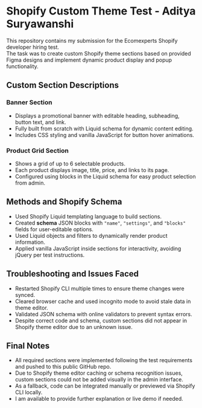 # Shopify Custom Theme Test - Aditya Suryawanshi

This repository contains my submission for the Ecomexperts Shopify developer hiring test.  
The task was to create custom Shopify theme sections based on provided Figma designs and implement dynamic product display and popup functionality.


## Custom Section Descriptions

### Banner Section 
- Displays a promotional banner with editable heading, subheading, button text, and link.
- Fully built from scratch with Liquid schema for dynamic content editing.
- Includes CSS styling and vanilla JavaScript for button hover animations.

### Product Grid Section
- Shows a grid of up to 6 selectable products.
- Each product displays image, title, price, and links to its page.
- Configured using blocks in the Liquid schema for easy product selection from admin.

## Methods and Shopify Schema

- Used Shopify Liquid templating language to build sections.
- Created **schema** JSON blocks with `"name"`, `"settings"`, and `"blocks"` fields for user-editable options.
- Used Liquid objects and filters to dynamically render product information.
- Applied vanilla JavaScript inside sections for interactivity, avoiding jQuery per test instructions.


## Troubleshooting and Issues Faced

- Restarted Shopify CLI multiple times to ensure theme changes were synced.
- Cleared browser cache and used incognito mode to avoid stale data in theme editor.
- Validated JSON schema with online validators to prevent syntax errors.
- Despite correct code and schema, custom sections did not appear in Shopify theme editor due to an unknown issue.


## Final Notes

- All required sections were implemented following the test requirements and pushed to this public GitHub repo.
- Due to Shopify theme editor caching or schema recognition issues, custom sections could not be added visually in the admin interface.
- As a fallback, code can be integrated manually or previewed via Shopify CLI locally.
- I am available to provide further explanation or live demo if needed.

